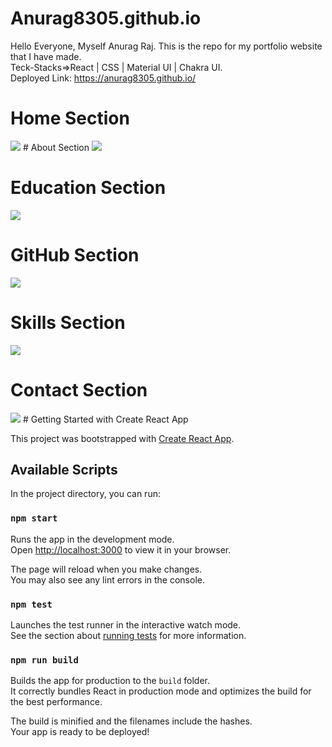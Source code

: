 # Anurag8305.github.io
Hello Everyone, Myself Anurag Raj. This is the repo for my portfolio website that I have made.
<br/>
Teck-Stacks=>React | CSS | Material UI | Chakra UI.
<br />
Deployed Link: https://anurag8305.github.io/

# Home Section
<img src="https://user-images.githubusercontent.com/106643486/221365065-e6e498e5-0b22-4af5-93d0-646b3d3464a9.png" />
# About Section
<img src="https://user-images.githubusercontent.com/106643486/221364702-21ac06a2-e340-4325-9e7e-cf273edbca2f.png" />

# Education Section
<img src="https://user-images.githubusercontent.com/106643486/221364754-52c9963f-bedc-40b8-abbe-28944db2af13.png" />


# GitHub Section
<img src="https://user-images.githubusercontent.com/106643486/221364897-c02aad54-da4d-4714-8512-47431d152d82.png" />


# Skills Section
<img src="https://user-images.githubusercontent.com/106643486/221364919-fe990334-cc5d-458b-8506-c59e6577d41f.png" />


# Contact Section
<img src="https://user-images.githubusercontent.com/106643486/221364952-d9e5c36a-8652-439f-a558-b1d2681e09eb.png" />
# Getting Started with Create React App

This project was bootstrapped with [Create React App](https://github.com/facebook/create-react-app).

## Available Scripts

In the project directory, you can run:

### `npm start`

Runs the app in the development mode.\
Open [http://localhost:3000](http://localhost:3000) to view it in your browser.

The page will reload when you make changes.\
You may also see any lint errors in the console.

### `npm test`

Launches the test runner in the interactive watch mode.\
See the section about [running tests](https://facebook.github.io/create-react-app/docs/running-tests) for more information.

### `npm run build`

Builds the app for production to the `build` folder.\
It correctly bundles React in production mode and optimizes the build for the best performance.

The build is minified and the filenames include the hashes.\
Your app is ready to be deployed!
